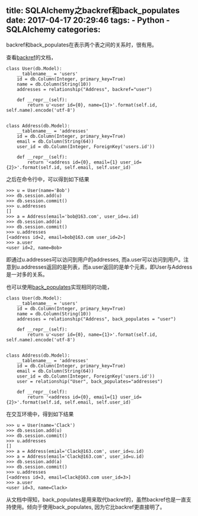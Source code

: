 title: SQLAlchemy之backref和back_populates
date: 2017-04-17 20:29:46
tags:
    - Python
    - SQLAlchemy
categories:
---
backref和back_populates在表示两个表之间的关系时，很有用。

查看[backref](http://docs.sqlalchemy.org/en/latest/orm/backref.html#relationships-backref)的文档，

```
class User(db.Model):
    __tablename__ = 'users'
    id = db.Column(Integer, primary_key=True)
    name = db.Column(String(10))
    addresses = relationship("Address", backref="user")

    def __repr__(self):
        return u'<user id={0}, name={1}>'.format(self.id, self.name).encode('utf-8')


class Address(db.Model):
    __tablename__ = 'addresses'
    id = db.Column(Integer, primary_key=True)
    email = db.Column(String(64))
    user_id = db.Column(Integer, ForeignKey('users.id'))

    def __repr__(self):
        return '<address id={0}, email={1} user_id={2}>'.format(self.id, self.email, self.user_id)
```
之后在命令行中，可以得到如下结果

```
>>> u = User(name='Bob')
>>> db.session.add(u)
>>> db.session.commit()
>>> u.addresses
[]
>>> a = Address(email='bob@163.com', user_id=u.id)
>>> db.session.add(a)
>>> db.session.commit()
>>> u.addresses
[<address id=2, email=bob@163.com user_id=2>]
>>> a.user
<user id=2, name=Bob>
```

即通过u.addresses可以访问到用户的addresses, 而a.user可以访问到用户。注意到u.addresses返回的是列表，而a.user返回的是单个元素，即User与Address是一对多的关系。

也可以使用[back_populates](http://docs.sqlalchemy.org/en/latest/orm/tutorial.html#building-a-relationship)实现相同的功能，

```
class User(db.Model):
    __tablename__ = 'users'
    id = db.Column(Integer, primary_key=True)
    name = db.Column(String(10))
    addresses = relationship("Address", back_populates = "user")

    def __repr__(self):
        return u'<user id={0}, name={1}>'.format(self.id, self.name).encode('utf-8')


class Address(db.Model):
    __tablename__ = 'addresses'
    id = db.Column(Integer, primary_key=True)
    email = db.Column(String(64))
    user_id = db.Column(Integer, ForeignKey('users.id'))
    user = relationship("User", back_populates="addresses")

    def __repr__(self):
        return '<address id={0}, email={1} user_id={2}>'.format(self.id, self.email, self.user_id)
```
在交互环境中，得到如下结果

```
>>> u = User(name='Clack')
>>> db.session.add(u)
>>> db.session.commit()
>>> u.addresses
[]
>>> a = Address(emial='Clack@163.com', user_id=u.id)
>>> a = Address(email='Clack@163.com', user_id=u.id)
>>> db.session.add(a)
>>> db.session.commit()
>>> u.addresses
[<address id=3, email=Clack@163.com user_id=3>]
>>> a.user
<user id=3, name=Clack>
```

从文档中得知，back_populates是用来取代backref的，虽然backref也是一直支持使用。倾向于使用back_populates, 因为它比backref更直接明了。
